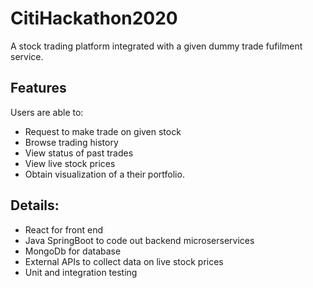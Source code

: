 # CitiHackathon2020

A stock trading platform integrated with a given dummy trade fufilment service.

## Features

Users are able to:
* Request to make trade on given stock
* Browse trading history
* View status of past trades
* View live stock prices
* Obtain visualization of a their portfolio.

## Details:
* React for front end
* Java SpringBoot to code out backend microserservices
* MongoDb for database
* External APIs to collect data on live stock prices
* Unit and integration testing
